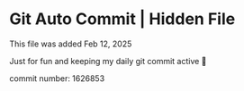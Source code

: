 # Git Auto Commit | Hidden File

This file was added Feb 12, 2025

Just for fun and keeping my daily git commit active 🤪

commit number: 1626853
